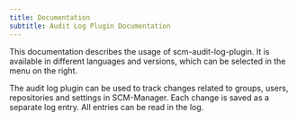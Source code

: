 ```yaml
---
title: Documentation
subtitle: Audit Log Plugin Documentation
---
```

This documentation describes the usage of scm-audit-log-plugin. It is available in different languages and versions, which can be selected in the menu on the right.

The audit log plugin can be used to track changes related to groups, users, repositories and settings in SCM-Manager.
Each change is saved as a separate log entry. All entries can be read in the log.

